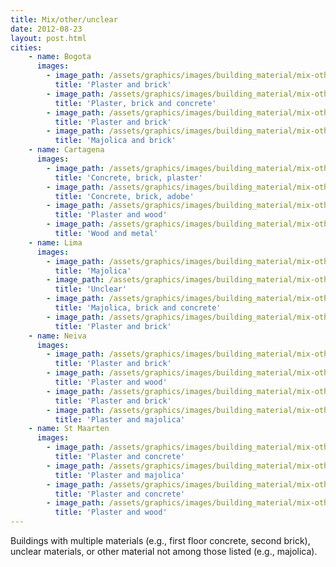 ```yaml
---
title: Mix/other/unclear 
date: 2012-08-23
layout: post.html
cities:
    - name: Bogota
      images:
        - image_path: /assets/graphics/images/building_material/mix-other-unclear/mix_other_unclear_bogota_01.jpg
          title: 'Plaster and brick'
        - image_path: /assets/graphics/images/building_material/mix-other-unclear/mix_other_unclear_bogota_02.jpg
          title: 'Plaster, brick and concrete'
        - image_path: /assets/graphics/images/building_material/mix-other-unclear/mix_other_unclear_bogota_03.jpg
          title: 'Plaster and brick'
        - image_path: /assets/graphics/images/building_material/mix-other-unclear/mix_other_unclear_bogota_04.jpg
          title: 'Majolica and brick'
    - name: Cartagena
      images:
        - image_path: /assets/graphics/images/building_material/mix-other-unclear/mix_other_unclear_cartagena_01.png
          title: 'Concrete, brick, plaster'
        - image_path: /assets/graphics/images/building_material/mix-other-unclear/mix_other_unclear_cartagena_02.png
          title: 'Concrete, brick, adobe'
        - image_path: /assets/graphics/images/building_material/mix-other-unclear/mix_other_unclear_cartagena_03.png
          title: 'Plaster and wood'
        - image_path: /assets/graphics/images/building_material/mix-other-unclear/mix_other_unclear_cartagena_04.png
          title: 'Wood and metal'
    - name: Lima
      images:
        - image_path: /assets/graphics/images/building_material/mix-other-unclear/mix_other_unclear_lima_01.png
          title: 'Majolica'
        - image_path: /assets/graphics/images/building_material/mix-other-unclear/mix_other_unclear_lima_02.png
          title: 'Unclear'
        - image_path: /assets/graphics/images/building_material/mix-other-unclear/mix_other_unclear_lima_03.png
          title: 'Majolica, brick and concrete'
        - image_path: /assets/graphics/images/building_material/mix-other-unclear/mix_other_unclear_lima_04.png
          title: 'Plaster and brick'
    - name: Neiva
      images:
        - image_path: /assets/graphics/images/building_material/mix-other-unclear/mix_other_unclear_neiva_01.png
          title: 'Plaster and brick'
        - image_path: /assets/graphics/images/building_material/mix-other-unclear/mix_other_unclear_neiva_02.png
          title: 'Plaster and wood'
        - image_path: /assets/graphics/images/building_material/mix-other-unclear/mix_other_unclear_neiva_03.png
          title: 'Plaster and brick'
        - image_path: /assets/graphics/images/building_material/mix-other-unclear/mix_other_unclear_neiva_04.png
          title: 'Plaster and majolica'
    - name: St Maarten
      images:
        - image_path: /assets/graphics/images/building_material/mix-other-unclear/mix_other_unclear_st_maarten_01.png
          title: 'Plaster and concrete'
        - image_path: /assets/graphics/images/building_material/mix-other-unclear/mix_other_unclear_st_maarten_02.png
          title: 'Plaster and majolica'
        - image_path: /assets/graphics/images/building_material/mix-other-unclear/mix_other_unclear_st_maarten_03.png
          title: 'Plaster and concrete'
        - image_path: /assets/graphics/images/building_material/mix-other-unclear/mix_other_unclear_st_maarten_04.png
          title: 'Plaster and wood'
---
```


Buildings with multiple materials (e.g., first floor concrete, second brick), unclear materials, or other material not among those listed (e.g., majolica).

